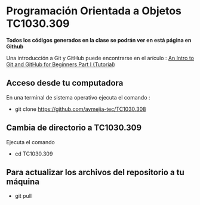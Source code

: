 # Programación Orientada a Objetos TC1030.309

**Todos los códigos generados en la clase se podrán ver en está página en Github**

Una introducción a Git y GitHub puede encontrarse en el arículo :
[An Intro to Git and GitHub for Beginners Part I (Tutorial)](https://medium.com/@munniomer/an-intro-to-git-and-github-for-beginners-part-i-tutorial-9be4be9cac8d)

## Acceso desde tu computadora

En una terminal de sistema operativo ejecuta el comando :
  - git clone https://github.com/avmejia-tec/TC1030.308

## Cambia de directorio a TC1030.309

Ejecuta el comando
- cd TC1030.309

## Para actualizar  los archivos del repositorio a tu máquina

- git pull
